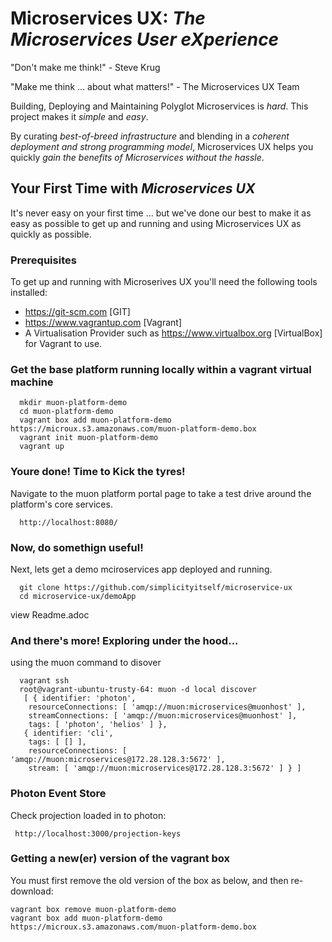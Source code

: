 # Microservices UX:  *The Microservices User eXperience*

"Don't make me think!" - Steve Krug

"Make me think ... about what matters!" - The Microservices UX Team

Building, Deploying and Maintaining Polyglot Microservices is *hard*. This project makes it *simple* and *easy*.

By curating *best-of-breed infrastructure* and blending in a *coherent deployment and strong programming model*, Microservices UX helps you quickly *gain the benefits of Microservices without the hassle*.

## Your First Time with *Microservices UX*

It's never easy on your first time ... but we've done our best to make it as easy as possible to get up and running and using Microservices UX as quickly as possible. 

### Prerequisites

To get up and running with Microserives UX you'll need the following tools installed:

* https://git-scm.com [GIT]
* https://www.vagrantup.com [Vagrant]
* A Virtualisation Provider such as https://www.virtualbox.org [VirtualBox] for Vagrant to use.



### Get the base platform running locally within a vagrant virtual machine

```
  mkdir muon-platform-demo
  cd muon-platform-demo
  vagrant box add muon-platform-demo https://microux.s3.amazonaws.com/muon-platform-demo.box
  vagrant init muon-platform-demo
  vagrant up
```
 
 
### Youre done! Time to Kick the tyres!

Navigate to the muon platform portal page to take a test drive around the platform's core services.

```
  http://localhost:8080/ 
```



### Now, do somethign useful! 

Next, lets get a demo mciroservices app deployed and running.

```
  git clone https://github.com/simplicityitself/microservice-ux
  cd microservice-ux/demoApp
```
  
  view Readme.adoc
  
  
### And there's more! Exploring under the hood...  

using the muon command to disover
  
```
  vagrant ssh
  root@vagrant-ubuntu-trusty-64: muon -d local discover
   [ { identifier: 'photon',
    resourceConnections: [ 'amqp://muon:microservices@muonhost' ],
    streamConnections: [ 'amqp://muon:microservices@muonhost' ],
    tags: [ 'photon', 'helios' ] },
   { identifier: 'cli',
    tags: [ [] ],
    resourceConnections: [ 'amqp://muon:microservices@172.28.128.3:5672' ],
    stream: [ 'amqp://muon:microservices@172.28.128.3:5672' ] } ]
```
    
    
### Photon Event Store

Check projection loaded in to photon:
    
```
 http://localhost:3000/projection-keys
```




### Getting a new(er) version of the vagrant box

You must first remove the old version of the box as below, and then re-download:

```
vagrant box remove muon-platform-demo
vagrant box add muon-platform-demo https://microux.s3.amazonaws.com/muon-platform-demo.box
```

